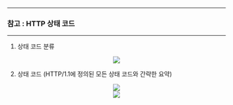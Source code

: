 -----
### 참고 : HTTP 상태 코드
-----
1. 상태 코드 분류
<div align="center">
<img src="https://github.com/user-attachments/assets/dec3c1d8-ef56-4635-825f-b095c0f21583">
</div>

2. 상태 코드 (HTTP/1.1에 정의된 모든 상태 코드와 간략한 요약)
<div align="center">
<img src="https://github.com/user-attachments/assets/61db8814-1a1a-4346-af37-5fddea1a9025">
</div>

<div align="center">
<img src="https://github.com/user-attachments/assets/99a0520c-1a49-4a68-8d3b-d2b2ef76863d">
</div>

